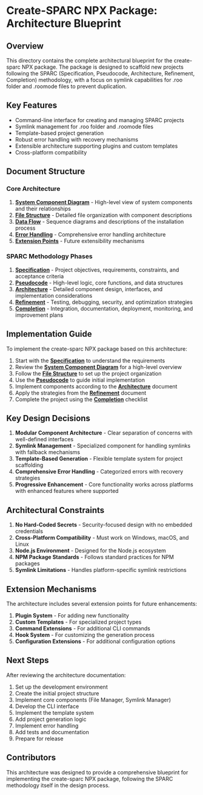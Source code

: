 # Create-SPARC NPX Package: Architecture Blueprint

## Overview

This directory contains the complete architectural blueprint for the create-sparc NPX package. The package is designed to scaffold new projects following the SPARC (Specification, Pseudocode, Architecture, Refinement, Completion) methodology, with a focus on symlink capabilities for .roo folder and .roomode files to prevent duplication.

## Key Features

- Command-line interface for creating and managing SPARC projects
- Symlink management for .roo folder and .roomode files
- Template-based project generation
- Robust error handling with recovery mechanisms
- Extensible architecture supporting plugins and custom templates
- Cross-platform compatibility

## Document Structure

### Core Architecture

1. [**System Component Diagram**](system-component-diagram.md) - High-level view of system components and their relationships
2. [**File Structure**](file-structure.md) - Detailed file organization with component descriptions
3. [**Data Flow**](data-flow.md) - Sequence diagrams and descriptions of the installation process
4. [**Error Handling**](error-handling.md) - Comprehensive error handling architecture
5. [**Extension Points**](extension-points.md) - Future extensibility mechanisms

### SPARC Methodology Phases

1. [**Specification**](phases/1-specification.md) - Project objectives, requirements, constraints, and acceptance criteria
2. [**Pseudocode**](phases/2-pseudocode.md) - High-level logic, core functions, and data structures
3. [**Architecture**](phases/3-architecture.md) - Detailed component design, interfaces, and implementation considerations
4. [**Refinement**](phases/4-refinement.md) - Testing, debugging, security, and optimization strategies
5. [**Completion**](phases/5-completion.md) - Integration, documentation, deployment, monitoring, and improvement plans

## Implementation Guide

To implement the create-sparc NPX package based on this architecture:

1. Start with the [**Specification**](phases/1-specification.md) to understand the requirements
2. Review the [**System Component Diagram**](system-component-diagram.md) for a high-level overview
3. Follow the [**File Structure**](file-structure.md) to set up the project organization
4. Use the [**Pseudocode**](phases/2-pseudocode.md) to guide initial implementation
5. Implement components according to the [**Architecture**](phases/3-architecture.md) document
6. Apply the strategies from the [**Refinement**](phases/4-refinement.md) document
7. Complete the project using the [**Completion**](phases/5-completion.md) checklist

## Key Design Decisions

1. **Modular Component Architecture** - Clear separation of concerns with well-defined interfaces
2. **Symlink Management** - Specialized component for handling symlinks with fallback mechanisms
3. **Template-Based Generation** - Flexible template system for project scaffolding
4. **Comprehensive Error Handling** - Categorized errors with recovery strategies
5. **Progressive Enhancement** - Core functionality works across platforms with enhanced features where supported

## Architectural Constraints

1. **No Hard-Coded Secrets** - Security-focused design with no embedded credentials
2. **Cross-Platform Compatibility** - Must work on Windows, macOS, and Linux
3. **Node.js Environment** - Designed for the Node.js ecosystem
4. **NPM Package Standards** - Follows standard practices for NPM packages
5. **Symlink Limitations** - Handles platform-specific symlink restrictions

## Extension Mechanisms

The architecture includes several extension points for future enhancements:

1. **Plugin System** - For adding new functionality
2. **Custom Templates** - For specialized project types
3. **Command Extensions** - For additional CLI commands
4. **Hook System** - For customizing the generation process
5. **Configuration Extensions** - For additional configuration options

## Next Steps

After reviewing the architecture documentation:

1. Set up the development environment
2. Create the initial project structure
3. Implement core components (File Manager, Symlink Manager)
4. Develop the CLI interface
5. Implement the template system
6. Add project generation logic
7. Implement error handling
8. Add tests and documentation
9. Prepare for release

## Contributors

This architecture was designed to provide a comprehensive blueprint for implementing the create-sparc NPX package, following the SPARC methodology itself in the design process.